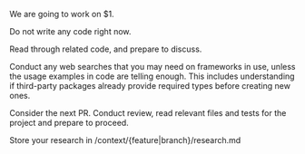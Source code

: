 We are going to work on $1.

Do not write any code right now.

Read through related code, and prepare to discuss.

Conduct any web searches that you may need on frameworks in use, unless the usage examples in code are telling enough. This includes understanding if third-party packages already provide required types before creating new ones.

Consider the next PR. Conduct review, read relevant files and tests for the project and prepare to proceed.

Store your research in /context/{feature|branch}/research.md